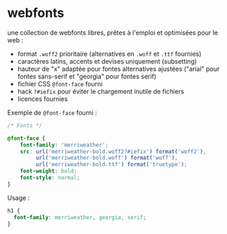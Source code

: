 # webfonts
une collection de webfonts libres, prêtes à l'emploi et optimisées pour le web :

- format `.woff2` prioritaire (alternatives en `.woff` et `.ttf` fournies)
- caractères latins, accents et devises uniquement (subsetting)
- hauteur de "x" adaptée pour fontes alternatives ajustées ("arial" pour fontes sans-serif et "georgia" pour fontes serif)
- fichier CSS `@font-face` fourni
- hack `?#iefix` pour éviter le chargement inutile de fichiers
- licences fournies

Exemple de `@font-face` fourni :

```css
/* Fonts */

@font-face {
    font-family: 'merriweather';
    src: url('merriweather-bold.woff2?#iefix') format('woff2'),
         url('merriweather-bold.woff') format('woff'),
         url('merriweather-bold.ttf') format('truetype');
    font-weight: bold;
    font-style: normal;
}
```

Usage :

```css
h1 {
  font-family: merriweather, georgia, serif;
}
```